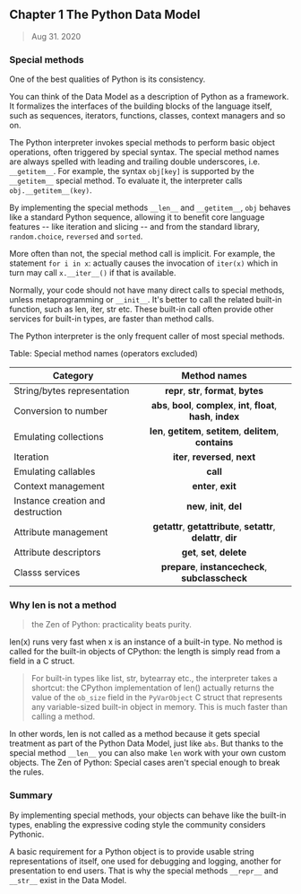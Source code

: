 
## Chapter 1 The Python Data Model

> Aug 31. 2020


### Special methods

One of the best qualities of Python is its consistency. 

You can think of the Data Model as a description of Python as a framework. It formalizes the interfaces of the building blocks of the language itself, such as sequences, iterators, functions, classes, context managers and so on.

The Python interpreter invokes special methods to perform basic object operations, often triggered by special syntax. The special method names are always spelled with leading and trailing double underscores, i.e. `__getitem__`. For example, the syntax `obj[key]` is supported by the `__getitem__` special method. To evaluate it, the interpreter calls `obj.__getitem__(key)`.

By implementing the special methods `__len__` and `__getitem__`, `obj` behaves like a standard Python sequence, allowing it to benefit core language features -- like iteration and slicing -- and from the standard library, `random.choice`, `reversed` and `sorted`.

More often than not, the special method call is implicit. For example, the statement `for i in x`: actually causes the invocation of `iter(x)` which in turn may call `x.__iter__()` if that is available.

Normally, your code should not have many direct calls to special methods, unless metaprogramming or `__init__`. It's better to call the related built-in function, such as len, iter, str etc. These built-in call often provide other services for built-in types, are faster than method calls.  

The Python interpreter is the only frequent caller of most special methods.

Table: Special method names (operators excluded)

| Category                          | Method names                             |
| --------------------------------- |:----------------------------------------:|
| String/bytes representation       | __repr__, __str__, __format__, __bytes__ |
| Conversion to number              | __abs__, __bool__, __complex__, __int__, __float__, __hash__, __index__ |
| Emulating collections             | __len__, __getitem__, __setitem__, __delitem__, __contains__ |
| Iteration                         | __iter__, __reversed__, __next__ |
| Emulating callables               | __call__ |
| Context management                | __enter__, __exit__ |
| Instance creation and destruction | __new__, __init__, __del__ |
| Attribute management              | __getattr__, __getattribute__, __setattr__, __delattr__, __dir__ |
| Attribute descriptors             | __get__, __set__, __delete__ |
| Classs services                   | __prepare__, __instancecheck__, __subclasscheck__ |


### Why len is not a method

> the Zen of Python: practicality beats purity.

len(x) runs very fast when x is an instance of a built-in type. No method is called for the built-in objects of CPython: the length is simply read from a field in a C struct.

> For built-in types like list, str, bytearray etc., the interpreter takes a shortcut: the CPython implementation of len() actually returns the value of the `ob_size` field in the `PyVarObject` C struct that represents any variable-sized built-in object in memory. This is much faster than calling a method.

In other words, len is not called as a method because it gets special treatment as part of the Python Data Model, just like `abs`. But thanks to the special method `__len__` you can also make `len` work with your own custom objects. The Zen of Python: Special cases aren't special enough to break the rules.


### Summary

By implementing special methods, your objects can behave like the built-in types, enabling the expressive coding style the community considers Pythonic.

A basic requirement for a Python object is to provide usable string representations of itself, one used for debugging and logging, another for presentation to end users. That is why the special methods `__repr__` and `__str__` exist in the Data Model.
